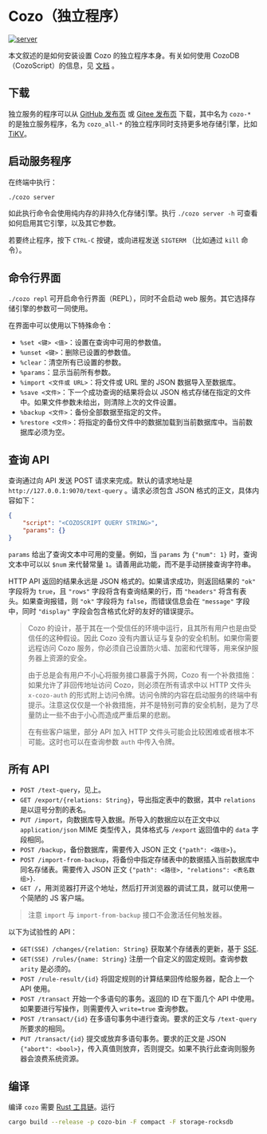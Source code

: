 # Cozo（独立程序）

[![server](https://img.shields.io/github/v/release/cozodb/cozo)](https://github.com/cozodb/cozo/releases)

本文叙述的是如何安装设置 Cozo 的独立程序本身。有关如何使用 CozoDB（CozoScript）的信息，见 [文档](https://docs.cozodb.org/zh_CN/latest/index.html) 。

## 下载

独立服务的程序可以从 [GitHub 发布页](https://github.com/cozodb/cozo/releases) 或 [Gitee 发布页](https://gitee.com/cozodb/cozo/releases) 下载，其中名为 `cozo-*` 的是独立服务程序，名为 `cozo_all-*` 的独立程序同时支持更多地存储引擎，比如 [TiKV](https://tikv.org/)。

## 启动服务程序

在终端中执行：

```bash
./cozo server
```

如此执行命令会使用纯内存的非持久化存储引擎。执行 `./cozo server -h` 可查看如何启用其它引擎，以及其它参数。

若要终止程序，按下 `CTRL-C` 按键，或向进程发送 `SIGTERM` （比如通过 `kill` 命令）。

## 命令行界面

`./cozo repl` 可开启命令行界面（REPL），同时不会启动 web 服务。其它选择存储引擎的参数可一同使用。

在界面中可以使用以下特殊命令：

* `%set <键> <值>`：设置在查询中可用的参数值。
* `%unset <键>`：删除已设置的参数值。
* `%clear`：清空所有已设置的参数。
* `%params`：显示当前所有参数。
* `%import <文件或 URL>`：将文件或 URL 里的 JSON 数据导入至数据库。
* `%save <文件>`：下一个成功查询的结果将会以 JSON 格式存储在指定的文件中。如果文件参数未给出，则清除上次的文件设置。
* `%backup <文件>`：备份全部数据至指定的文件。
* `%restore <文件>`：将指定的备份文件中的数据加载到当前数据库中。当前数据库必须为空。

## 查询 API

查询通过向 API 发送 POST 请求来完成。默认的请求地址是 `http://127.0.0.1:9070/text-query` 。请求必须包含 JSON 格式的正文，具体内容如下：
```json
{
    "script": "<COZOSCRIPT QUERY STRING>",
    "params": {}
}
```
`params` 给出了查询文本中可用的变量。例如，当 `params` 为 `{"num": 1}` 时，查询文本中可以以 `$num` 来代替常量 `1`。请善用此功能，而不是手动拼接查询字符串。

HTTP API 返回的结果永远是 JSON 格式的。如果请求成功，则返回结果的 `"ok"` 字段将为 `true`，且 `"rows"` 字段将含有查询结果的行，而 `"headers"` 将含有表头。如果查询报错，则 `"ok"` 字段将为 `false`，而错误信息会在 `"message"` 字段中，同时 `"display"` 字段会包含格式化好的友好的错误提示。

> Cozo 的设计，基于其在一个受信任的环境中运行，且其所有用户也是由受信任的这种假设。因此 Cozo 没有内置认证与复杂的安全机制。如果你需要远程访问 Cozo 服务，你必须自己设置防火墙、加密和代理等，用来保护服务器上资源的安全。
> 
> 由于总是会有用户不小心将服务接口暴露于外网，Cozo 有一个补救措施：如果允许了非回传地址访问 Cozo，则必须在所有请求中以 HTTP 文件头 `x-cozo-auth` 的形式附上访问令牌。访问令牌的内容在启动服务的终端中有提示。注意这仅仅是一个补救措施，并不是特别可靠的安全机制，是为了尽量防止一些不由于小心而造成严重后果的悲剧。
> 
> 在有些客户端里，部分 API 加入 HTTP 文件头可能会比较困难或者根本不可能。这时也可以在查询参数 `auth` 中传入令牌。

## 所有 API

* `POST /text-query`，见上。
* `GET /export/{relations: String}`，导出指定表中的数据，其中 `relations` 是以逗号分割的表名。
* `PUT /import`，向数据库导入数据。所导入的数据应以在正文中以 `application/json` MIME 类型传入，具体格式与 `/export` 返回值中的 `data` 字段相同。
* `POST /backup`，备份数据库，需要传入 JSON 正文 `{"path": <路径>}`。
* `POST /import-from-backup`，将备份中指定存储表中的数据插入当前数据库中同名存储表。需要传入 JSON 正文 `{"path": <路径>, "relations": <表名数组>}`.
* `GET /`，用浏览器打开这个地址，然后打开浏览器的调试工具，就可以使用一个简陋的 JS 客户端。

> 注意 `import` 与 `import-from-backup` 接口不会激活任何触发器。


以下为试验性的 API：

* `GET(SSE) /changes/{relation: String}` 获取某个存储表的更新，基于 [SSE](https://developer.mozilla.org/zh-CN/docs/Web/API/Server-sent_events/Using_server-sent_events).
* `GET(SSE) /rules/{name: String}` 注册一个自定义的固定规则。查询参数 `arity` 是必须的。
* `POST /rule-result/{id}` 将固定规则的计算结果回传给服务器，配合上一个 API 使用。
* `POST /transact` 开始一个多语句的事务。返回的 ID 在下面几个 API 中使用。如果要进行写操作，则需要传入 `write=true` 查询参数。
* `POST /transact/{id}` 在多语句事务中进行查询。要求的正文与 `/text-query` 所要求的相同。
* `PUT /transact/{id}` 提交或放弃多语句事务。要求的正文是 JSON `{"abort": <bool>}`，传入真值则放弃，否则提交。如果不执行此查询则服务器会浪费系统资源。

## 编译

编译 `cozo` 需要 [Rust 工具链](https://rustup.rs)。运行

```bash
cargo build --release -p cozo-bin -F compact -F storage-rocksdb
```
